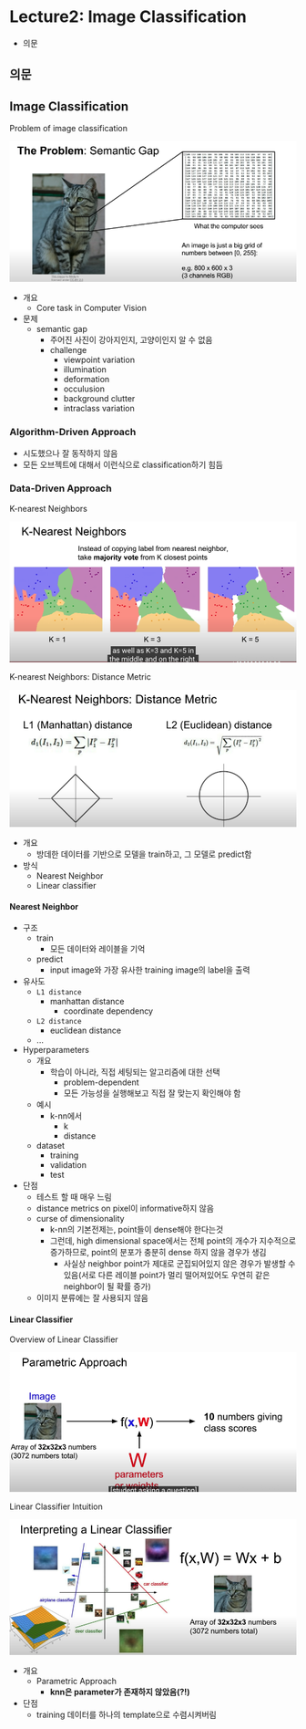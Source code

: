 # Lecture2: Image Classification

- 의문

## 의문

## Image Classification

Problem of image classification

![](./images/lecture2/semantic_gap1.png)

- 개요
  - Core task in Computer Vision
- 문제
  - semantic gap
    - 주어진 사진이 강아지인지, 고양이인지 알 수 없음
    - challenge
      - viewpoint variation
      - illumination
      - deformation
      - occulusion
      - background clutter
      - intraclass variation

### Algorithm-Driven Approach

- 시도했으나 잘 동작하지 않음
- 모든 오브젝트에 대해서 이런식으로 classification하기 힘듬

### Data-Driven Approach

K-nearest Neighbors

![](./images/lecture2/knn1.png)

K-nearest Neighbors: Distance Metric

![](./images/lecture2/knn2.png)

- 개요
  - 방데한 데이터를 기반으로 모델을 train하고, 그 모델로 predict함
- 방식
  - Nearest Neighbor
  - Linear classifier

#### Nearest Neighbor

- 구조
  - train
    - 모든 데이터와 레이블을 기억
  - predict
    - input image와 가장 유사한 training image의 label을 출력
- 유사도
  - `L1 distance`
    - manhattan distance
      - coordinate dependency
  - `L2 distance`
    - euclidean distance
  - ...
- Hyperparameters
  - 개요
    - 학습이 아니라, 직접 세팅되는 알고리즘에 대한 선택
      - problem-dependent
      - 모든 가능성을 실행해보고 직접 잘 맞는지 확인해야 함
  - 예시
    - k-nn에서
      - k
      - distance
  - dataset
    - training
    - validation
    - test
- 단점
  - 테스트 할 때 매우 느림
  - distance metrics on pixel이 informative하지 않음
  - curse of dimensionality
    - k-nn의 기본전제는, point들이 dense해야 한다는것
    - 그런데, high dimensional space에서는 전체 point의 개수가 지수적으로 증가하므로, point의 분포가 충분히 dense 하지 않을 경우가 생김
      - 사실상 neighbor point가 제대로 군집되어있지 않은 경우가 발생할 수 있음(서로 다른 레이블 point가 멀리 떨어져있어도 우연히 같은 neighbor이 될 확률 증가)
  - 이미지 분류에는 잘 사용되지 않음

#### Linear Classifier

Overview of Linear Classifier

![](./images/lecture2/linear_classifier1.png)

Linear Classifier Intuition

![](./images/lecture2/linear_classifier2.png)

- 개요
  - Parametric Approach
    - **knn은 parameter가 존재하지 않았음(?!)**
- 단점
  - training 데이터를 하나의 template으로 수렴시켜버림
